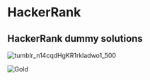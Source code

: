 # HackerRank
 ## HackerRank dummy solutions
 
![tumblr_n14cqdHgKR1rkladwo1_500](https://user-images.githubusercontent.com/76526170/211216817-ec8bfb27-5628-460f-a1ea-d5deee9ac651.gif)

![Gold](https://user-images.githubusercontent.com/76526170/211389450-e60b8c73-a551-4648-9d60-624fc9979c9a.PNG)
